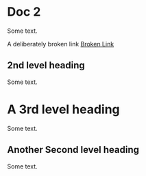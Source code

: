 # Doc 2

Some text. 

A deliberately broken link [Broken Link](../impossible/path.md)

## 2nd level heading

Some text. 

# A 3rd level heading

Some text. 

## Another Second level heading

Some text. 